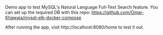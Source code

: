 Demo app to test MySQL's Natural Language Full-Text Search feature. You can set
up the required DB with this repo: https://github.com/Omar-Khawaja/mysql-elk-docker-compose

After running the app, visit http://localhost:8080/home to test it out.

